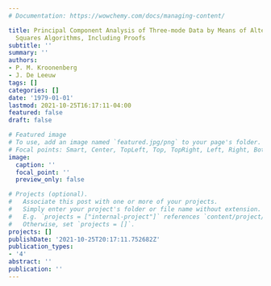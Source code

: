 ```yaml
---
# Documentation: https://wowchemy.com/docs/managing-content/

title: Principal Component Analysis of Three-mode Data by Means of Alternating Least
  Squares Algorithms, Including Proofs
subtitle: ''
summary: ''
authors:
- P. M. Kroonenberg
- J. De Leeuw
tags: []
categories: []
date: '1979-01-01'
lastmod: 2021-10-25T16:17:11-04:00
featured: false
draft: false

# Featured image
# To use, add an image named `featured.jpg/png` to your page's folder.
# Focal points: Smart, Center, TopLeft, Top, TopRight, Left, Right, BottomLeft, Bottom, BottomRight.
image:
  caption: ''
  focal_point: ''
  preview_only: false

# Projects (optional).
#   Associate this post with one or more of your projects.
#   Simply enter your project's folder or file name without extension.
#   E.g. `projects = ["internal-project"]` references `content/project/deep-learning/index.md`.
#   Otherwise, set `projects = []`.
projects: []
publishDate: '2021-10-25T20:17:11.752682Z'
publication_types:
- '4'
abstract: ''
publication: ''
---
```

